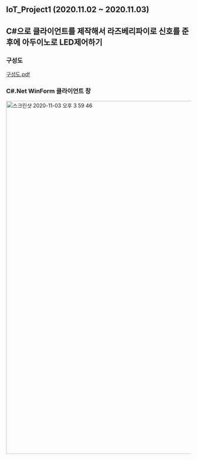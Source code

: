 ## IoT_Project1 (2020.11.02 ~ 2020.11.03)
## C#으로 클라이언트를 제작해서 라즈베리파이로 신호를 준 후에 아두이노로 LED제어하기

### 구성도
[구성도.pdf](https://github.com/hangyeol0531/IoT_Project1/files/5479646/default.pdf)

### C#.Net WinForm 클라이언트 창
<img width="960" alt="스크린샷 2020-11-03 오후 3 59 46" src="https://user-images.githubusercontent.com/41174265/97957163-d00e8800-1ded-11eb-9570-4a3827c1b5b9.png">
